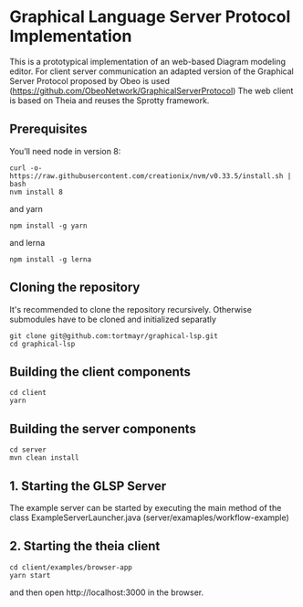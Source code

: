 # Graphical Language Server Protocol Implementation

This is a prototypical implementation of an web-based Diagram modeling editor. For client server communication an adapted version of the Graphical Server Protocol proposed by Obeo is used (https://github.com/ObeoNetwork/GraphicalServerProtocol)
The web client is based on Theia and reuses the Sprotty framework.

## Prerequisites
You’ll need node in version 8:

	curl -o- https://raw.githubusercontent.com/creationix/nvm/v0.33.5/install.sh | bash
	nvm install 8
and yarn

	npm install -g yarn

and lerna

	npm install -g lerna

## Cloning the repository

It's recommended to clone the repository recursively. Otherwise submodules have to be cloned and initialized separatly

    git clone git@github.com:tortmayr/graphical-lsp.git
    cd graphical-lsp
    
    
## Building the client components
	cd client
	yarn 
	
## Building the server components
	cd server
	mvn clean install
	
## 1. Starting the GLSP Server
The example server can be started by executing the main method of the class ExampleServerLauncher.java (server/examaples/workflow-example)

## 2. Starting the theia client
	cd client/examples/browser-app
	yarn start
and then open http://localhost:3000 in the browser.
